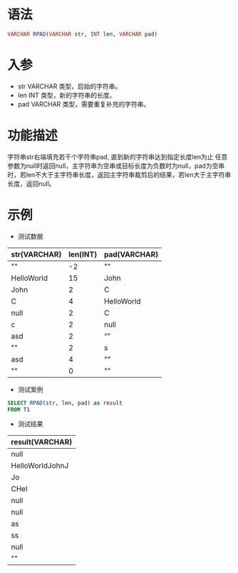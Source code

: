 # 语法

```sql
VARCHAR RPAD(VARCHAR str, INT len, VARCHAR pad)
```

# 入参

- str VARCHAR 类型，启始的字符串。
- len INT 类型，新的字符串的长度。
- pad VARCHAR 类型，需要重复补充的字符串。

# 功能描述

字符串str右端填充若干个字符串pad, 直到新的字符串达到指定长度len为止
任意参数为null时返回null，主字符串为空串或目标长度为负数时为null，pad为空串时，若len不大于主字符串长度，返回主字符串裁剪后的结果，若len大于主字符串长度，返回null。

# 示例

- 测试数据

| str(VARCHAR) | len(INT) | pad(VARCHAR) | 
|--------------|----------|--------------| 
| ""           | -2       | ""           | 
| HelloWorld   | 15       | John         | 
| John         | 2        | C            | 
| C            | 4        | HelloWorld   | 
| null         | 2        | C            | 
| c            | 2        | null         | 
| asd          | 2        | “”           | 
| ""           | 2        | s            | 
| asd          | 4        | ""           | 
| ""           | 0        | ""           |

- 测试案例

```sql
SELECT RPAD(str, len, pad) as result
FROM T1
```

- 测试结果

| result(VARCHAR) |
|-----------------|
| null            |
| HelloWorldJohnJ |
| Jo              |
| CHel            |
| null            |
| null            |
| as              |
| ss              |
| null            |
| ""              |

